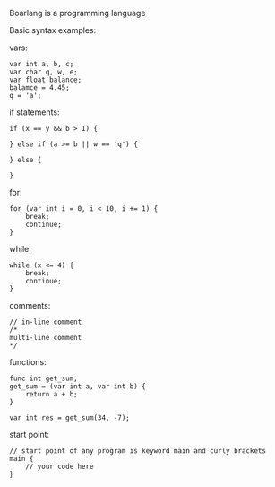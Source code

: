 Boarlang is a programming language

Basic syntax examples:

vars:
```
var int a, b, c;
var char q, w, e;
var float balance;
balamce = 4.45;
q = 'a';
```

if statements:
```
if (x == y && b > 1) {
    
} else if (a >= b || w == 'q') {
    
} else {
    
}
```

for:
```
for (var int i = 0, i < 10, i += 1) {
    break;
    continue;
}
```

while:
```
while (x <= 4) {
    break;
    continue;
}
```

comments:
```
// in-line comment
/*
multi-line comment
*/
```

functions:
```
func int get_sum;
get_sum = (var int a, var int b) {
    return a + b;
}

var int res = get_sum(34, -7);
```

start point:
```
// start point of any program is keyword main and curly brackets
main {
    // your code here
}
```